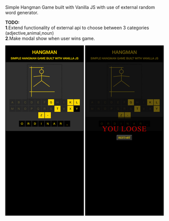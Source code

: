 Simple Hangman Game built with Vanilla JS with use of external random word generator. 



**TODO:**  
**1**.Extend functionality of external api to choose between 3 categories (adjective,animal,noun)  
**2**.Make modal show when user wins game.



<img src="images/screenshot/02_iPhone12pro.png" width="250px">
<img src="images/screenshot/01_iPhone12pro.png" width="250px">
